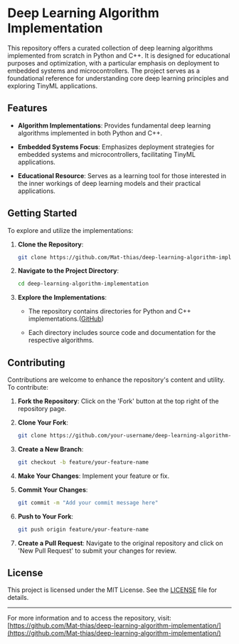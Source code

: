 # Deep Learning Algorithm Implementation

This repository offers a curated collection of deep learning algorithms implemented from scratch in Python and C++. It is designed for educational purposes and optimization, with a particular emphasis on deployment to embedded systems and microcontrollers. The project serves as a foundational reference for understanding core deep learning principles and exploring TinyML applications.

## Features

* **Algorithm Implementations**: Provides fundamental deep learning algorithms implemented in both Python and C++.

* **Embedded Systems Focus**: Emphasizes deployment strategies for embedded systems and microcontrollers, facilitating TinyML applications.

* **Educational Resource**: Serves as a learning tool for those interested in the inner workings of deep learning models and their practical applications.

## Getting Started

To explore and utilize the implementations:

1. **Clone the Repository**:

   ```bash
   git clone https://github.com/Mat-thias/deep-learning-algorithm-implementation.git
   ```



2. **Navigate to the Project Directory**:

   ```bash
   cd deep-learning-algorithm-implementation
   ```



3. **Explore the Implementations**:

   * The repository contains directories for Python and C++ implementations.([GitHub][1])

   * Each directory includes source code and documentation for the respective algorithms.

## Contributing

Contributions are welcome to enhance the repository's content and utility. To contribute:

1. **Fork the Repository**: Click on the 'Fork' button at the top right of the repository page.

2. **Clone Your Fork**:

   ```bash
   git clone https://github.com/your-username/deep-learning-algorithm-implementation.git
   ```



3. **Create a New Branch**:

   ```bash
   git checkout -b feature/your-feature-name
   ```



4. **Make Your Changes**: Implement your feature or fix.

5. **Commit Your Changes**:

   ```bash
   git commit -m "Add your commit message here"
   ```



6. **Push to Your Fork**:

   ```bash
   git push origin feature/your-feature-name
   ```



7. **Create a Pull Request**: Navigate to the original repository and click on 'New Pull Request' to submit your changes for review.

## License

This project is licensed under the MIT License. See the [LICENSE](LICENSE) file for details.

---

For more information and to access the repository, visit: [https://github.com/Mat-thias/deep-learning-algorithm-implementation/](https://github.com/Mat-thias/deep-learning-algorithm-implementation/)

[1]: https://github.com/matthias-mayr/SkiREIL?utm_source=chatgpt.com "GitHub - matthias-mayr/SkiREIL"
